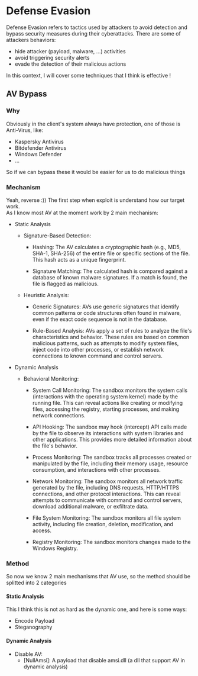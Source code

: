 # Defense Evasion

Defense Evasion refers to tactics used by attackers to avoid detection and bypass security measures during their cyberattacks.
There are some of attackers behaviors:
- hide attacker (payload, malware, ...) activities
- avoid triggering security alerts
- evade the detection of their malicious actions

In this context, I will cover some techniques that I think is effective !

## AV Bypass

### Why 
Obviously in the client's system always have protection, one of those is Anti-Virus, like:
- Kaspersky Antivirus
- Bitdefender Antivirus
- Windows Defender
- ...

So if we can bypass these it would be easier for us to do malicious things

### Mechanism
Yeah, reverse :)) The first step when exploit is understand how our target work.  
As I know most AV at the moment work by 2 main mechanism:
- Static Analysis
  - Signature-Based Detection:

    - Hashing: The AV calculates a cryptographic hash (e.g., MD5, SHA-1, SHA-256) of the entire file or specific sections of the file. This hash acts as a unique fingerprint.

    - Signature Matching: The calculated hash is compared against a database of known malware signatures. If a match is found, the file is flagged as malicious.

  - Heuristic Analysis:

    - Generic Signatures: AVs use generic signatures that identify common patterns or code structures often found in malware, even if the exact code sequence is not in the database.

    - Rule-Based Analysis: AVs apply a set of rules to analyze the file's characteristics and behavior. These rules are based on common malicious patterns, such as attempts to modify system files, inject code into other processes, or establish network connections to known command and control servers.

- Dynamic Analysis
  - Behavioral Monitoring:

    - System Call Monitoring: The sandbox monitors the system calls (interactions with the operating system kernel) made by the running file. This can reveal actions like creating or modifying files, accessing the registry, starting processes, and making network connections.

    - API Hooking: The sandbox may hook (intercept) API calls made by the file to observe its interactions with system libraries and other applications. This provides more detailed information about the file's behavior.

    - Process Monitoring: The sandbox tracks all processes created or manipulated by the file, including their memory usage, resource consumption, and interactions with other processes.

    - Network Monitoring: The sandbox monitors all network traffic generated by the file, including DNS requests, HTTP/HTTPS connections, and other protocol interactions. This can reveal attempts to communicate with command and control servers, download additional malware, or exfiltrate data.

    - File System Monitoring: The sandbox monitors all file system activity, including file creation, deletion, modification, and access.

    - Registry Monitoring: The sandbox monitors changes made to the Windows Registry.

### Method
So now we know 2 main mechanisms that AV use, so the method should be splitted into 2 categories

#### Static Analysis
This I think this is not as hard as the dynamic one, and here is some ways:
- Encode Payload
- Steganography

#### Dynamic Analysis
- Disable AV:
  - [NullAmsi]: A payload that disable amsi.dll (a dll that support AV in dynamic analysis)
